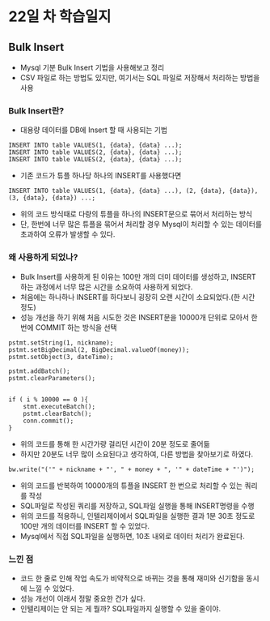# 22일 차 학습일지

## Bulk Insert

-   Mysql 기분 Bulk Insert 기법을 사용해보고 정리
-   CSV 파일로 하는 방법도 있지만, 여기서는 SQL 파일로 저장해서 처리하는 방법을 사용

### Bulk Insert란?

-   대용량 데이터를 DB에 Insert 할 때 사용되는 기법

```
INSERT INTO table VALUES(1, {data}, {data} ...);
INSERT INTO table VALUES(2, {data}, {data} ...);
INSERT INTO table VALUES(2, {data}, {data} ...);
```

-   기존 코드가 튜플 하나당 하나의 INSERT를 사용했다면

```
INSERT INTO table VALUES(1, {data}, {data} ...), (2, {data}, {data}), (3, {data}, {data}) ...;
```

-   위의 코드 방식때로 다량의 튜플을 하나의 INSERT문으로 묶어서 처리하는 방식
-   단, 한번에 너무 많은 튜플을 묶어서 처리할 경우 Mysql이 처리할 수 있는 데이터를 초과하여 오류가 발생할 수 있다.

### 왜 사용하게 되었나?

-   Bulk Insert를 사용하게 된 이유는 100만 개의 더미 데이터를 생성하고, INSERT 하는 과정에서 너무 많은 시간을 소요하여 사용하게 되었다.
-   처음에는 하나하나 INSERT를 하다보니 굉장히 오랜 시간이 소요되었다.(한 시간 정도)
-   성능 개선을 하기 위해 처음 시도한 것은 INSERT문을 10000개 단위로 모아서 한 번에 COMMIT 하는 방식을 선택

```
pstmt.setString(1, nickname);
pstmt.setBigDecimal(2, BigDecimal.valueOf(money));
pstmt.setObject(3, dateTime);

pstmt.addBatch();
pstmt.clearParameters();


if ( i % 10000 == 0 ){
    stmt.executeBatch();
    pstmt.clearBatch();
    conn.commit();
}
```

-   위의 코드를 통해 한 시간가량 걸리던 시간이 20분 정도로 줄어듦
-   하지만 20분도 너무 많이 소요된다고 생각하여, 다른 방법을 찾아보기로 하였다.

```
bw.write("('" + nickname + "', " + money + ", '" + dateTime + "')");
```

-   위의 코드를 반복하여 10000개의 튜플을 INSERT 한 번으로 처리할 수 있는 쿼리를 작성
-   SQL파일로 작성된 쿼리를 저장하고, SQL파일 실행을 통해 INSERT명령을 수행
-   위의 코드를 적용하니, 인텔리제이에서 SQL파일을 실행한 결과 1분 30초 정도로 100만 개의 데이터를 INSERT 할 수 있었다.
-   Mysql에서 직접 SQL파일을 실행하면, 10초 내외로 데이터 처리가 완료된다.

### 느낀 점

-   코드 한 줄로 인해 작업 속도가 비약적으로 바뀌는 것을 통해 재미와 신기함을 동시에 느낄 수 있었다.
-   성능 개선이 이래서 정말 중요한 건가 싶다.
-   인텔리제이는 안 되는 게 뭘까? SQL파일까지 실행할 수 있을 줄이야.